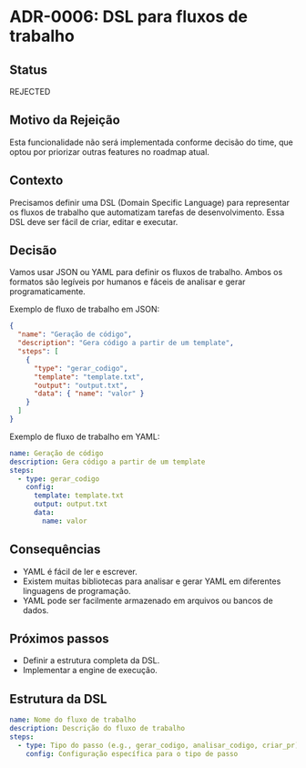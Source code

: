 # ADR-0006: DSL para fluxos de trabalho

## Status

REJECTED

## Motivo da Rejeição

Esta funcionalidade não será implementada conforme decisão do time, que optou por priorizar outras features no roadmap atual.

## Contexto

Precisamos definir uma DSL (Domain Specific Language) para representar os fluxos de trabalho que automatizam tarefas de desenvolvimento. Essa DSL deve ser fácil de criar, editar e executar.

## Decisão

Vamos usar JSON ou YAML para definir os fluxos de trabalho. Ambos os formatos são legíveis por humanos e fáceis de analisar e gerar programaticamente.

Exemplo de fluxo de trabalho em JSON:

```json
{
  "name": "Geração de código",
  "description": "Gera código a partir de um template",
  "steps": [
    {
      "type": "gerar_codigo",
      "template": "template.txt",
      "output": "output.txt",
      "data": { "name": "valor" }
    }
  ]
}
```

Exemplo de fluxo de trabalho em YAML:

```yaml
name: Geração de código
description: Gera código a partir de um template
steps:
  - type: gerar_codigo
    config:
      template: template.txt
      output: output.txt
      data:
        name: valor
```

## Consequências

*   YAML é fácil de ler e escrever.
*   Existem muitas bibliotecas para analisar e gerar YAML em diferentes linguagens de programação.
*   YAML pode ser facilmente armazenado em arquivos ou bancos de dados.

## Próximos passos

*   Definir a estrutura completa da DSL.
*   Implementar a engine de execução.

## Estrutura da DSL

```yaml
name: Nome do fluxo de trabalho
description: Descrição do fluxo de trabalho
steps:
  - type: Tipo do passo (e.g., gerar_codigo, analisar_codigo, criar_pr)
    config: Configuração específica para o tipo de passo